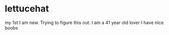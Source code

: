 # lettucehat
my 1st
I am new. Trying to figure this out.
I am a 41 year old lover
I have nice boobs
